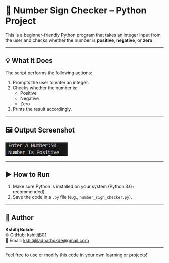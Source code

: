# 🔢 Number Sign Checker – Python Project

This is a beginner-friendly Python program that takes an integer input from the user and checks whether the number is **positive**, **negative**, or **zero**.

---

## 💡 What It Does

The script performs the following actions:

1. Prompts the user to enter an integer.
2. Checks whether the number is:
   - Positive
   - Negative
   - Zero
3. Prints the result accordingly.

---

## 🖼️ Output Screenshot

![Output](Output.png)

---

## ▶️ How to Run

1. Make sure Python is installed on your system (Python 3.6+ recommended).  
2. Save the code in a `.py` file (e.g., `number_sign_checker.py`).

---

## 👤 Author

**Kshitij Bokde**  
🌐 GitHub: [kshitijB01](https://github.com/kshitijB01)  
📧 Email: [kshitijliladharbokde@gmail.com](mailto:kshitijliladharbokde@gmail.com)

---

Feel free to use or modify this code in your own learning or projects!

